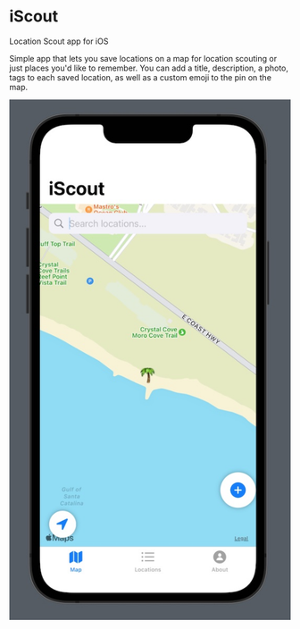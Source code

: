 # iScout
 Location Scout app for iOS

Simple app that lets you save locations on a map for location scouting or just places you'd like to remember. You can add a title, description, a photo, tags to each saved location, as well as a custom emoji to the pin on the map.

![](https://github.com/esotericsean/iScout/blob/main/images/iScout.jpg)
